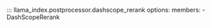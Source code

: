 ::: llama_index.postprocessor.dashscope_rerank
    options:
      members:
        - DashScopeRerank
